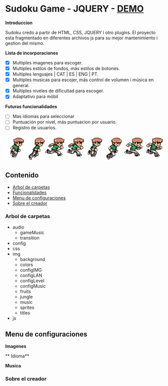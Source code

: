 # Sudoku Game - JQUERY - [DEMO](https://arnedo5.github.io/SudokuGame/)

**Introduccion**

Sudoku credo a partir de HTML, CSS, JQUERY i otro plugins. El proyecto esta fragmentado en diferentes archivos js para su mejor mantenimiento i gestion del mismo.

<a name="contenido"></a>
**Lista de incorporaciones**

- [x] Multiples imagenes para escoger.
- [x] Multiples estilos de fondos, más estilos de botones.
- [x] Multiples lenguajes | CAT | ES | ENG | PT.
- [x] Multiples musicas para escojer, más control de volumen i música en general.
- [x] Multiples niveles de dificultad para escoger.
- [x] Adaptativo para móbil

**Futuras funcionalidades**

- [ ] Mas idiomas para seleccionar
- [ ] Puntuación por nivel, más puntuacion por usuario.
- [ ] Registro de usuarios.

<img src="img/sprites/boy.png" align="">

## Contenido

- [Arbol de carpetas](#carpetas)
- [Funcionalidades](#contenido)
- [Menu de configuraciones](#configuracion)
- [Sobre el creador](#creador)

<a name="carpetas"></a>
### Arbol de carpetas

* audio
  * gameMusic
  * transition
* config
* css
* img
  * background
  * colors
  * configIMG
  * configLAN
  * configLevel
  * configMusic
  * fruits
  * jungle
  * music
  * sprites
  * titles
* js

<a name="configuracion"></a>
## Menu de configuraciones

**Imagenes**

** Idioma**

**Musica** 

<a name="creador"></a>
### Sobre el creador

